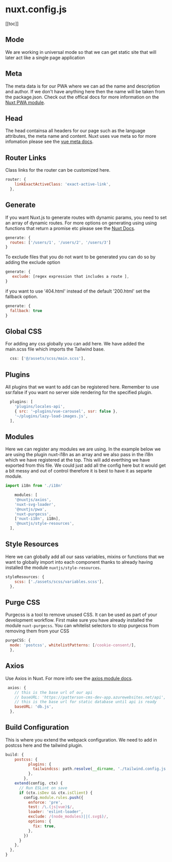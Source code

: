 # nuxt.config.js

[[toc]]

## Mode

We are working in universal mode so that we can get static site that will later act like a single page application

## Meta

The meta data is for our PWA where we can ad the name and description and author. If we don't have anything here then the name will be taken from the package.json. Check out the offical docs for more information on the [Nuxt PWA module](https://pwa.nuxtjs.org/).

## Head

The head containsa all headers for our page such as the language attributes, the meta name and content. Nuxt uses vue meta so for more infomation please see the [vue meta docs](https://vue-meta.nuxtjs.org/api/#metainfo-properties).

## Router Links

Class links for the router can be customized here.

```js
router: {
    linkExactActiveClass: 'exact-active-link',
  },
```

## Generate

If you want Nuxt.js to generate routes with dynamic params, you need to set an array of dynamic routes. For more options on generating using using functions that return a promise etc please see the [Nuxt Docs](https://nuxtjs.org/api/configuration-generate#the-generate-property).

```js
generate: {
  routes: ['/users/1', '/users/2', '/users/3']
}
```

To exclude files that you do not want to be generated you can do so by adding the exclude option

```js
generate: {
   exclude: [regex expression that includes a route ],
}
```

if you want to use '404.html' instead of the default '200.html' set the fallback option.

```js
generate: {
  fallback: true
}
```

## Global CSS

For adding any css globally you can add here. We have added the main.scss file which imports the Tailwind base.

```js
  css: ['@/assets/scss/main.scss'],
```

## Plugins

All plugins that we want to add can be registered here. Remember to use ssr:false if you want no server side rendering for the specified plugin.

```js
  plugins: [
    'plugins/locales-api',
    { src: '~plugins/vue-carousel', ssr: false },
    '~/plugins/lazy-load-images.js',
  ],
```

## Modules

Here we can register any modules we are using. In the example below we are using the plugin nuxt-i18n as an array and we also pass in the i18n which we have registered at the top. This will add everthing we have exported from this file. We could just add all the config here but it would get a bit messy and out of control therefore it is best to have it as separte module.

```js
import i18n from './i18n'

    modules: [
    '@nuxtjs/axios',
    'nuxt-svg-loader',
    '@nuxtjs/pwa',
    'nuxt-purgecss',
    ['nuxt-i18n', i18n],
    '@nuxtjs/style-resources',
  ],
```

## Style Resources

Here we can globally add all our sass variables, mixins or functions that we want to globally import into each component thanks to already having installed the module `nuxtjs/style-resources`.

```js
styleResources: {
    scss: ['./assets/scss/variables.scss'],
  },
```

## Purge CSS

Purgecss is a tool to remove unused CSS. It can be used as part of your development workflow. First make sure you have already installed the module `nuxt-purgecss`. You can whitelist selectors to stop purgecss from removing them from your CSS

```js
purgeCSS: {
  mode: 'postcss', whitelistPatterns: [/cookie-consent/],
  },
```

## Axios

Use Axios in Nuxt. For more info see the [axios module docs](https://github.com/nuxt-community/axios-module#options).

```js
 axios: {
    // this is the base url of our api
    // baseURL: 'https://patterson-cms-dev-app.azurewebsites.net/api',
    // this is the base url for static database until api is ready
    baseURL: 'db.js',
  },
```

## Build Configuration

This is where you extend the webpack configuration. We need to add in postcss here and the tailwind plugin.

```js
build: {
    postcss: {
          plugins: {
            tailwindcss: path.resolve(__dirname, './tailwind.config.js'),
          },
        },
    extend(config, ctx) {
      // Run ESLint on save
      if (ctx.isDev && ctx.isClient) {
        config.module.rules.push({
          enforce: 'pre',
          test: /\.(js|vue)$/,
          loader: 'eslint-loader',
          exclude: /(node_modules)||(.svg$)/,
          options: {
            fix: true,
          },
        })
      }
    },
  },
}
```
